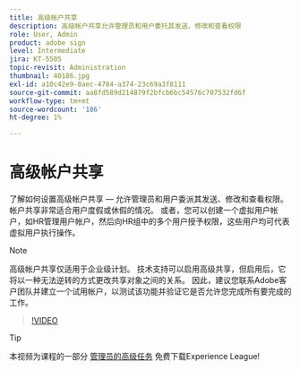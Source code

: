 ```yaml
---
title: 高级帐户共享
description: 高级帐户共享允许管理员和用户委托其发送、修改和查看权限
role: User, Admin
product: adobe sign
level: Intermediate
jira: KT-5505
topic-revisit: Administration
thumbnail: 40186.jpg
exl-id: a10c42e9-8aec-4784-a374-23c69a3f8111
source-git-commit: aa8fd589d214879f2bfcb6bc54576c707532fd6f
workflow-type: tm+mt
source-wordcount: '186'
ht-degree: 1%

---
```


# 高级帐户共享

了解如何设置高级帐户共享 — 允许管理员和用户委派其发送、修改和查看权限。 帐户共享非常适合用户度假或休假的情况。 或者，您可以创建一个虚拟用户帐户，如HR管理用户帐户，然后向HR组中的多个用户授予权限，这些用户均可代表虚拟用户执行操作。

>[!NOTE]
>
>高级帐户共享仅适用于企业级计划。 技术支持可以启用高级共享，但启用后，它将以一种无法逆转的方式更改共享对象之间的关系。 因此，建议您联系Adobe客户团队并建立一个试用帐户，以测试该功能并验证它是否允许您完成所有要完成的工作。

>[!VIDEO](https://video.tv.adobe.com/v/40186?quality=12&learn=on&hidetitle=true)

>[!TIP]
>
>本视频为课程的一部分 [管理员的高级任务](https://experienceleague.adobe.com/?recommended=Sign-A-1-2020.1) 免费下载Experience League!
